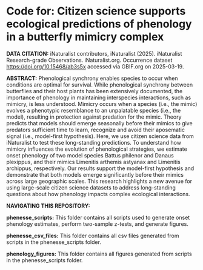 # Code for: Citizen science supports ecological predictions of phenology in a butterfly mimicry complex

**DATA CITATION:** iNaturalist contributors, iNaturalist (2025). iNaturalist Research-grade Observations. iNaturalist.org. Occurrence dataset https://doi.org/10.15468/ab3s5x accessed via GBIF.org on 2025-03-19.

**ABSTRACT:** Phenological synchrony enables species to occur when conditions are optimal for survival. While phenological synchrony between butterflies and their host plants has been extensively documented, the importance of phenology in maintaining interspecies interactions, such as mimicry, is less understood. Mimicry occurs when a species (i.e., the mimic) evolves a phenotypic resemblance to an unpalatable species (i.e., the model), resulting in protection against predation for the mimic. Theory predicts that models should emerge seasonally before their mimics to give predators sufficient time to learn, recognize and avoid their aposematic signal (i.e., model-first hypothesis). Here, we use citizen science data from iNaturalist to test these long-standing predictions. To understand how mimicry influences the evolution of phenological strategies, we estimate onset phenology of two model species Battus philenor and Danaus plexippus, and their mimics Limenitis arthemis astyanax and Limenitis archippus, respectively. Our results support the model-first hypothesis and demonstrate that both models emerge significantly before their mimics across large geographic scales. This research highlights a new avenue for using large-scale citizen science datasets to address long-standing questions about how phenology impacts complex ecological interactions.

**NAVIGATING THIS REPOSITORY:**

**phenesse_scripts:** This folder contains all scripts used to generate onset phenology estimates, perform two-sample z-tests, and generate figures. 

**phenesse_csv_files:** This folder contains all csv files generated from scripts in the phenesse_scripts folder.

**phenology_figures:** This folder contains all figures generated from scripts in the phenesse_scripts folder. 



